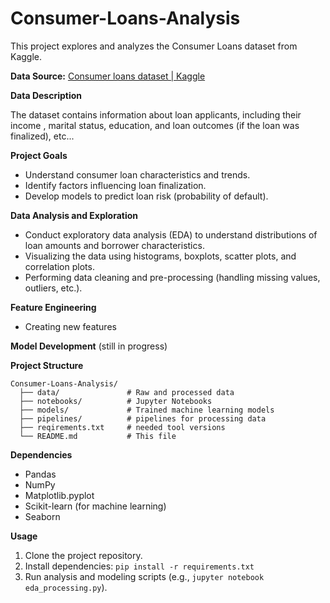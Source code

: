 # Consumer-Loans-Analysis

This project explores and analyzes the Consumer Loans dataset from Kaggle.

**Data Source:** [Consumer loans dataset | Kaggle](https://www.kaggle.com/datasets/zafish/consumer-loans)

**Data Description**

The dataset contains information about loan applicants, including their income , marital status, education, and loan outcomes (if the loan was finalized), etc...

**Project Goals**

* Understand consumer loan characteristics and trends.
* Identify factors influencing loan finalization.
* Develop models to predict loan risk (probability of default).

**Data Analysis and Exploration**

* Conduct exploratory data analysis (EDA) to understand distributions of loan amounts and borrower characteristics.
* Visualizing the data using histograms, boxplots, scatter plots, and correlation plots.
* Performing data cleaning and pre-processing (handling missing values, outliers, etc.).
  
**Feature Engineering** 
* Creating new features

**Model Development** (still in progress)

**Project Structure**
```
Consumer-Loans-Analysis/
  ├── data/               # Raw and processed data
  ├── notebooks/          # Jupyter Notebooks 
  ├── models/             # Trained machine learning models
  ├── pipelines/          # pipelines for processing data 
  ├── reqirements.txt     # needed tool versions
  └── README.md           # This file
```

**Dependencies**

* Pandas
* NumPy
* Matplotlib.pyplot
* Scikit-learn (for machine learning)
* Seaborn


**Usage**

1. Clone the project repository.
2. Install dependencies: `pip install -r requirements.txt`
3. Run analysis and modeling scripts (e.g., `jupyter notebook eda_processing.py`).


